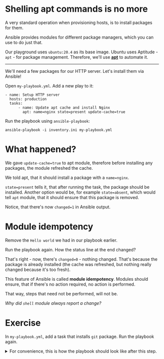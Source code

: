 # Shelling apt commands is no more

A very standard operation when provisioning hosts, is to install packages for
them.

Ansible provides modules for different package managers, which you can use to
do just that.

Our playground uses `ubuntu:20.4` as its base image. Ubuntu uses Aptitude -
`apt` - for package management. Therefore, we'll use
[**apt**](https://docs.ansible.com/ansible/latest/modules/apt_module.html) to
automate it.

---

We'll need a few packages for our HTTP server. Let's install them via Ansible!

Open `my-playbook.yml`. Add a new play to it:

```
- name: Setup HTTP server
  hosts: production
  tasks:
      - name: Update apt cache and install Nginx
        apt: name=nginx state=present update-cache=true
```

Run the playbook using `ansible-playbook`:

```
ansible-playbook -i inventory.ini my-playbook.yml
```

# What happened?

We gave `update-cache=true` to apt module, therefore before installing any
packages, the module refreshed the cache.

We told apt, that it should install a package with a `name=nginx`.

`state=present` tells it, that after running the task, the package should be
installed. Another option would be, for example `state=absent`, which would
tell `apt` module, that it should ensure that this package is removed.

Notice, that there's now `changed=1` in Ansible output.

# Module idempotency

Remove the `Hello world` we had in our playbook earlier.

Run the playbook again. How the status line at the end changed?

That's right - now, there's `changed=0` - nothing changed. That's because the
package is already installed (the cache was refreshed, but nothing really
changed because it's too fresh).

This feature of Ansible is called **module idempotency**. Modules should
ensure, that if there's no action required, no action is performed.

That way, steps that need not be performed, will not be.

*Why did `shell` module always report a change?*

# Exercise

In `my-playbook.yml`, add a task that installs `git` package.
Run the playbook again.

<details>
<summary>
For convenience, this is how the playbook should look like after this step.
</summary>
<p>
```
---

- name: Setup HTTP server
  hosts: production
  tasks:
      - name: Update apt cache and install Nginx
        apt: name=nginx state=present update-cache=true
      - name: Update apt cache and install Git
        apt: name=git state=present update-cache=true
```

</p>
</details>

# More Ansible awaits those who push this button...
